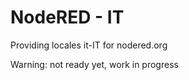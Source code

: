 NodeRED - IT
==========

Providing locales it-IT for nodered.org

Warning: not ready yet, work in progress
